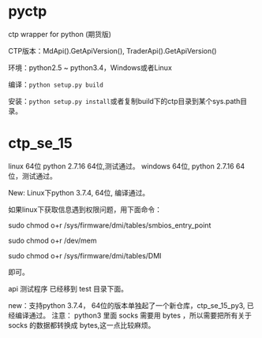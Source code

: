 pyctp
=====

ctp wrapper for python (期货版)

CTP版本：MdApi().GetApiVersion(), TraderApi().GetApiVersion()

环境：python2.5 ~ python3.4，Windows或者Linux

编译：`python setup.py build`

安装：`python setup.py install`或者复制build下的ctp目录到某个sys.path目录。
# ctp_se_15

linux 64位 python 2.7.16 64位,测试通过。
windows 64位, python 2.7.16 64 位，测试通过。

New: Linux下python 3.7.4, 64位, 编译通过。

如果linux下获取信息遇到权限问题，用下面命令：

sudo chmod o+r  /sys/firmware/dmi/tables/smbios_entry_point

sudo chmod o+r /dev/mem

sudo chmod o+r /sys/firmware/dmi/tables/DMI

即可。

api 测试程序 已经移到 test 目录下面。

new：支持python 3.7.4， 64位的版本单独起了一个新仓库，ctp_se_15_py3, 已经编译通过。
注意： python3 里面 socks 需要用 bytes ，所以需要把所有关于 socks 的数据都转换成 bytes,这一点比较麻烦。
